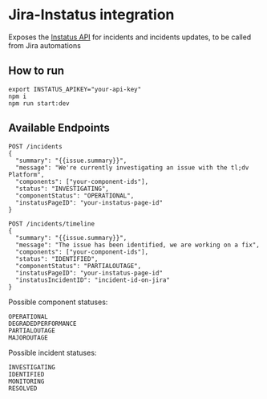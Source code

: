 # Jira-Instatus integration

Exposes the [Instatus API](https://instatus.com/help/api) for incidents and incidents updates, to be called from Jira automations

## How to run
```
export INSTATUS_APIKEY="your-api-key"
npm i
npm run start:dev
```

## Available Endpoints

```
POST /incidents
{
  "summary": "{{issue.summary}}",
  "message": "We're currently investigating an issue with the tl;dv Platform",
  "components": ["your-component-ids"],
  "status": "INVESTIGATING",
  "componentStatus": "OPERATIONAL",
  "instatusPageID": "your-instatus-page-id"
}
```

```
POST /incidents/timeline
{
  "summary": "{{issue.summary}}",
  "message": "The issue has been identified, we are working on a fix",
  "components": ["your-component-ids"],
  "status": "IDENTIFIED",
  "componentStatus": "PARTIALOUTAGE",
  "instatusPageID": "your-instatus-page-id"
  "instatusIncidentID": "incident-id-on-jira"
}
```

Possible component statuses:
```
OPERATIONAL  
DEGRADEDPERFORMANCE  
PARTIALOUTAGE  
MAJOROUTAGE  
```

Possible incident statuses:
```
INVESTIGATING  
IDENTIFIED  
MONITORING  
RESOLVED  
```